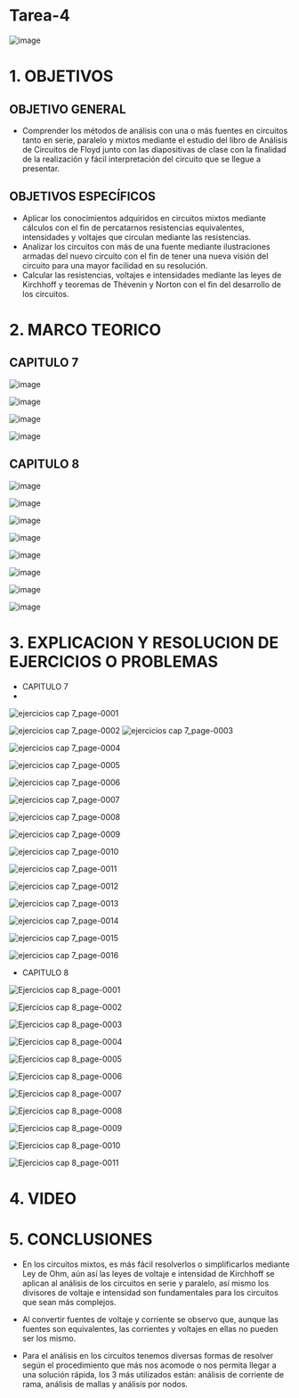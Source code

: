 # Tarea-4
![image](https://user-images.githubusercontent.com/117187676/200741624-c28925d6-e2e8-455e-8b8b-59d5a936a0ca.png)
# 1. OBJETIVOS
## OBJETIVO GENERAL
* Comprender los métodos de análisis con una o más fuentes en circuitos tanto en serie, paralelo y mixtos mediante el estudio del libro de Análisis de Circuitos de Floyd junto con las diapositivas de clase con la finalidad de la realización y fácil interpretación del circuito que se llegue a presentar.
## OBJETIVOS ESPECÍFICOS
* Aplicar los conocimientos adquiridos en circuitos mixtos mediante cálculos con el fin de percatarnos resistencias equivalentes, intensidades y voltajes que circulan mediante las resistencias.
* Analizar los circuitos con más de una fuente mediante ilustraciones armadas del nuevo circuito con el fin de tener una nueva visión del circuito para una mayor facilidad en su resolución.
* Calcular las resistencias, voltajes e intensidades mediante las leyes de Kirchhoff y teoremas de Thévenin y Norton con el fin del desarrollo de los circuitos.
# 2. MARCO TEORICO
## CAPITULO 7

![image](https://user-images.githubusercontent.com/117187676/208257163-fd05181d-a158-4aa8-8d19-31c616b2bddc.png)

![image](https://user-images.githubusercontent.com/117187676/208257172-d07fa6ba-e68d-4433-9529-30e09a9c283b.png)

![image](https://user-images.githubusercontent.com/117187676/208257175-3c352ad8-dc3e-4880-95ac-d0daa8cc8b15.png)

![image](https://user-images.githubusercontent.com/117187676/208257178-44ff5b74-625a-4271-a0a8-157d53c3782b.png)
## CAPITULO 8

![image](https://user-images.githubusercontent.com/117187676/208257420-a0fe8e57-6094-493c-bea3-506e83efc8a3.png)

![image](https://user-images.githubusercontent.com/117187676/208257425-1658670d-d9b6-4e11-96f5-d70a53941631.png)

![image](https://user-images.githubusercontent.com/117187676/208257430-438aa79e-3164-4d68-b816-85ec3e68285c.png)

![image](https://user-images.githubusercontent.com/117187676/208257435-94a447b0-b378-49ea-ba48-11084423691d.png)

![image](https://user-images.githubusercontent.com/117187676/208257441-ec742b0d-147a-4bc0-b0ef-400dfbe6140e.png)

![image](https://user-images.githubusercontent.com/117187676/208257446-4b844ccd-109e-4d96-8344-ce059e302421.png)

![image](https://user-images.githubusercontent.com/117187676/208257450-682596c7-0a5f-4182-88af-f24229c11887.png)

![image](https://user-images.githubusercontent.com/117187676/208257458-bab7c7bb-2944-42c4-9746-373e86e4c42e.png)
# 3. EXPLICACION Y RESOLUCION DE EJERCICIOS O PROBLEMAS
* CAPITULO 7
* 
![ejercicios cap 7_page-0001](https://user-images.githubusercontent.com/117187676/208265908-0d024657-c522-4582-89b7-4e0b2f812d23.jpg)

![ejercicios cap 7_page-0002](https://user-images.githubusercontent.com/117187676/208265913-3ed844d6-65fe-4d4f-a4a0-98cc26e884d7.jpg)
![ejercicios cap 7_page-0003](https://user-images.githubusercontent.com/117187676/208265916-ab7e0716-ffbe-4d2d-a8fa-4305857fef16.jpg)

![ejercicios cap 7_page-0004](https://user-images.githubusercontent.com/117187676/208265924-b47197a2-0f41-4254-ac3d-4c71d93a4092.jpg)

![ejercicios cap 7_page-0005](https://user-images.githubusercontent.com/117187676/208265927-af0f9af3-467f-4798-a1fa-e494a40655d4.jpg)

![ejercicios cap 7_page-0006](https://user-images.githubusercontent.com/117187676/208265932-4a8b6c2a-d014-4ffb-8dbb-b2fc2c455089.jpg)

![ejercicios cap 7_page-0007](https://user-images.githubusercontent.com/117187676/208265942-e1762f66-8029-4d4c-b30b-8c38919e8fda.jpg)

![ejercicios cap 7_page-0008](https://user-images.githubusercontent.com/117187676/208265943-56316b2d-5e64-4239-877e-87c3d4e5d3ae.jpg)

![ejercicios cap 7_page-0009](https://user-images.githubusercontent.com/117187676/208265946-557fe93e-bb4e-4b31-be1a-c2892b22df5c.jpg)

![ejercicios cap 7_page-0010](https://user-images.githubusercontent.com/117187676/208265951-c21014c8-c429-48a3-9993-fb8e2f848692.jpg)

![ejercicios cap 7_page-0011](https://user-images.githubusercontent.com/117187676/208265957-387029b9-7b43-4180-a951-3b773d2f1f1b.jpg)

![ejercicios cap 7_page-0012](https://user-images.githubusercontent.com/117187676/208265959-5506b940-c27b-441f-a729-db6fbc40a62f.jpg)

![ejercicios cap 7_page-0013](https://user-images.githubusercontent.com/117187676/208265962-cfe85857-cd08-41f2-8360-3089219e859f.jpg)

![ejercicios cap 7_page-0014](https://user-images.githubusercontent.com/117187676/208265977-c4392db7-7d38-4a04-a40f-4ae0cac57fb8.jpg)

![ejercicios cap 7_page-0015](https://user-images.githubusercontent.com/117187676/208265982-bab425ab-6ed6-40bb-95f8-875428cfdd1a.jpg)

![ejercicios cap 7_page-0016](https://user-images.githubusercontent.com/117187676/208265987-7d69bfe9-0713-4617-9d95-860a862883c3.jpg)

* CAPITULO 8

![Ejercicios cap 8_page-0001](https://user-images.githubusercontent.com/117187676/208278907-b8eddd87-96bd-44ee-b9bb-196b68c59cfe.jpg)

![Ejercicios cap 8_page-0002](https://user-images.githubusercontent.com/117187676/208278912-24a1dbba-c4bf-4d46-a276-2dc354f5abc4.jpg)

![Ejercicios cap 8_page-0003](https://user-images.githubusercontent.com/117187676/208278915-efd38cfa-a696-4779-a999-070de86fde73.jpg)

![Ejercicios cap 8_page-0004](https://user-images.githubusercontent.com/117187676/208278863-1cd92aee-7bb6-43f4-b278-9401660981fd.jpg)

![Ejercicios cap 8_page-0005](https://user-images.githubusercontent.com/117187676/208278877-0f96bc30-6804-4f54-b1ca-c5e722f376fb.jpg)

![Ejercicios cap 8_page-0006](https://user-images.githubusercontent.com/117187676/208278884-116d737b-45f0-4776-b0ed-e73d52737785.jpg)

![Ejercicios cap 8_page-0007](https://user-images.githubusercontent.com/117187676/208278887-6b6f6676-08b9-4496-a0f2-fd2e2a3d5cb1.jpg)

![Ejercicios cap 8_page-0008](https://user-images.githubusercontent.com/117187676/208278892-6c79fedb-d4fc-4e96-b51a-f57bb904434b.jpg)

![Ejercicios cap 8_page-0009](https://user-images.githubusercontent.com/117187676/208278897-2a115d17-d502-468d-b436-62fefd91e56e.jpg)

![Ejercicios cap 8_page-0010](https://user-images.githubusercontent.com/117187676/208278901-05c2ba88-a1cb-489f-bd3e-64570d40e935.jpg)

![Ejercicios cap 8_page-0011](https://user-images.githubusercontent.com/117187676/208278903-bc7a24ab-ecac-410c-ba99-a39567226cb1.jpg)

# 4. VIDEO

# 5. CONCLUSIONES

* En los circuitos mixtos, es más fácil resolverlos o simplificarlos mediante Ley de Ohm, aún así las leyes de voltaje e intensidad de Kirchhoff se aplican al análisis de los circuitos en serie y paralelo, así mismo los divisores de voltaje e intensidad son fundamentales para los circuitos que sean más complejos.

* Al convertir fuentes de voltaje y corriente se observo que, aunque las fuentes son equivalentes, las corrientes y voltajes en ellas no pueden ser los mismo.

* Para el análisis en los circuitos tenemos diversas formas de resolver según el procedimiento que más nos acomode o nos permita llegar a una solución rápida, los 3 más utilizados están: análisis de corriente de rama, análisis de mallas y análisis por nodos.

